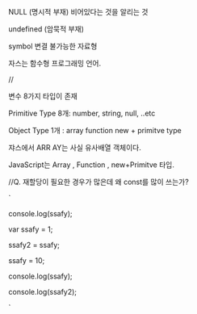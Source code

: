 NULL (명시적 부재) 비어있다는 것을 알리는 것

undefined (암묵적 부재)

symbol 변결 불가능한 자료형

자스는 함수형 프로그래밍 언어. 

//

변수 8가지 타입이 존재

Primitive Type 8개: number, string, null,  ..etc

Object Type 1개 : array function new + primitve type

쟈스에서 ARR AY는 사실 유사배열 객체이다. 

JavaScript는 Array , Function , new+Primitve 타입.

//Q. 재할당이 필요한 경우가 많은데 왜 const를 많이 쓰는가?

`

console.log(ssafy);

var ssafy = 1;

ssafy2 = ssafy;

ssafy = 10;

console.log(ssafy);

console.log(ssafy2);

`

